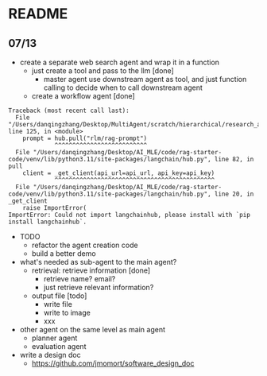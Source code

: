 # README
## 07/13
* create a separate web search agent and wrap it in a function
  * just create a tool and pass to the llm [done]
    * master agent use downstream agent as tool, and just function calling to decide when to call downstream agent
  * create a workflow agent [done]

```
Traceback (most recent call last):
  File "/Users/danqingzhang/Desktop/MultiAgent/scratch/hierarchical/research_agent.py", line 125, in <module>
    prompt = hub.pull("rlm/rag-prompt")
             ^^^^^^^^^^^^^^^^^^^^^^^^^^
  File "/Users/danqingzhang/Desktop/AI_MLE/code/rag-starter-code/venv/lib/python3.11/site-packages/langchain/hub.py", line 82, in pull
    client = _get_client(api_url=api_url, api_key=api_key)
             ^^^^^^^^^^^^^^^^^^^^^^^^^^^^^^^^^^^^^^^^^^^^^
  File "/Users/danqingzhang/Desktop/AI_MLE/code/rag-starter-code/venv/lib/python3.11/site-packages/langchain/hub.py", line 20, in _get_client
    raise ImportError(
ImportError: Could not import langchainhub, please install with `pip install langchainhub`.
```
* TODO
  * refactor the agent creation code
  * build a better demo
* what's needed as sub-agent to the main agent?
  * retrieval: retrieve information [done]
    * retrieve name? email?
    * just retrieve relevant information?
  * output file [todo]
    * write file
    * write to image
    * xxx
* other agent on the same level as main agent
  * planner agent
  * evaluation agent
* write a design doc
  * https://github.com/jmomort/software_design_doc